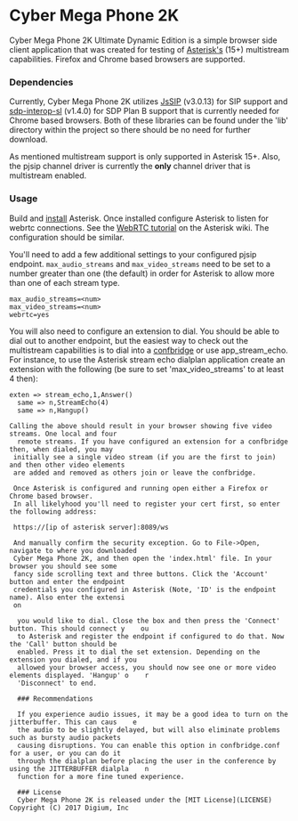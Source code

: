 # Cyber Mega Phone 2K

Cyber Mega Phone 2K Ultimate Dynamic Edition is a simple browser side client
application that was created for testing of [Asterisk's](https://github.com/asterisk)
(15+) multistream capabilities. Firefox and Chrome based browsers are supported.

### Dependencies

Currently, Cyber Mega Phone 2K utilizes [JsSIP](http://www.jssip.net/) (v3.0.13) for
SIP support and [sdp-interop-sl](https://github.com/StarLeafRob/sdp-interop-sl) (v1.4.0)
for SDP Plan B support that is currently needed for Chrome based browsers. Both of these
libraries can be found under the 'lib' directory within the project so there should be
no need for further download.

As mentioned multistream support is only supported in Asterisk 15+. Also, the pjsip
channel driver is currently the **only** channel driver that is multistream enabled.

### Usage

Build and [install](https://wiki.asterisk.org/wiki/display/AST/Installing+Asterisk) Asterisk.
Once installed configure Asterisk to listen for webrtc connections. See the
[WebRTC tutorial](https://wiki.asterisk.org/wiki/display/AST/WebRTC+tutorial+using+SIPML5)
on the Asterisk wiki. The configuration should be similar.

You'll need to add a few additional settings to your configured pjsip endpoint.
`max_audio_streams` and `max_video_streams` need to be set to a number greater than one
(the default) in order for Asterisk to allow more than one of each stream type.
```
max_audio_streams=<num>
max_video_streams=<num>
webrtc=yes
```

You will also need to configure an extension to dial. You should be able to dial out to another
endpoint, but the easiest way to check out the multistream capabilities is to dial into a
[confbridge](https://wiki.asterisk.org/wiki/display/AST/ConfBridge)
or use app_stream_echo. For instance, to use the Asterisk stream echo dialplan application create
an extension with the following (be sure to set 'max_video_streams' to at least 4 then):
```
exten => stream_echo,1,Answer()
  same => n,StreamEcho(4)
  same => n,Hangup()

Calling the above should result in your browser showing five video streams. One local and four
  remote streams. If you have configured an extension for a confbridge then, when dialed, you may
 initially see a single video stream (if you are the first to join) and then other video elements
 are added and removed as others join or leave the confbridge.
 
 Once Asterisk is configured and running open either a Firefox or Chrome based browser.
 In all likelyhood you'll need to register your cert first, so enter the following address:
 
 https://[ip of asterisk server]:8089/ws
  
 And manually confirm the security exception. Go to File->Open, navigate to where you downloaded
 Cyber Mega Phone 2K, and then open the 'index.html' file. In your browser you should see some
 fancy side scrolling text and three buttons. Click the 'Account' button and enter the endpoint
 credentials you configured in Asterisk (Note, 'ID' is the endpoint name). Also enter the extensi    
 on
 
  you would like to dial. Close the box and then press the 'Connect' button. This should connect y    ou
  to Asterisk and register the endpoint if configured to do that. Now the 'Call' button should be
  enabled. Press it to dial the set extension. Depending on the extension you dialed, and if you
  allowed your browser access, you should now see one or more video elements displayed. 'Hangup' o    r
  'Disconnect' to end.
  
  ### Recommendations
  
  If you experience audio issues, it may be a good idea to turn on the jitterbuffer. This can caus    e
  the audio to be slightly delayed, but will also eliminate problems such as bursty audio packets
  causing disruptions. You can enable this option in confbridge.conf for a user, or you can do it
  through the dialplan before placing the user in the conference by using the JITTERBUFFER dialpla    n
  function for a more fine tuned experience.
  
  ### License
  Cyber Mega Phone 2K is released under the [MIT License](LICENSE) Copyright (C) 2017 Digium, Inc



